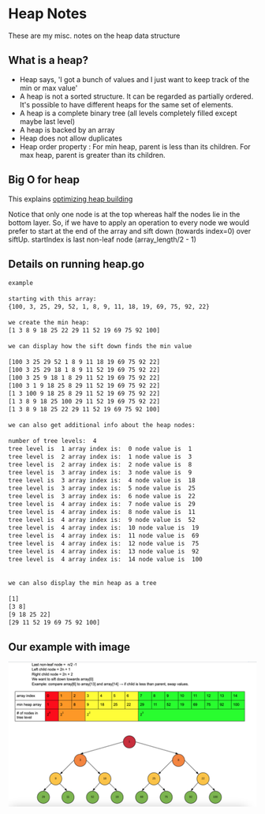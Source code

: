 # Heap Notes

These are my misc. notes on the heap data structure

## What is a heap?

- Heap says, 'I got a bunch of values and I just want to keep track of the min or max value'
- A heap is not a sorted structure. It can be regarded as partially ordered. It's possible to have different heaps for the same set of elements.
- A heap is a complete binary tree (all levels completely filled except maybe last level)
- A heap is backed by an array
- Heap does not allow duplicates
- Heap order property : For min heap, parent is less than its children. For max heap, parent is greater than its children.

## Big O for heap

This explains [optimizing heap building](https://stackoverflow.com/questions/9755721/how-can-building-a-heap-be-on-time-complexity)

Notice that only one node is at the top whereas half the nodes lie in the bottom layer. So, if we have to apply an operation to every node we would prefer to start at the end of the array and sift down (towards index=0) over siftUp. startIndex is last non-leaf node (array_length/2 - 1)

## Details on running heap.go

```
example

starting with this array:
{100, 3, 25, 29, 52, 1, 8, 9, 11, 18, 19, 69, 75, 92, 22}

we create the min heap:
[1 3 8 9 18 25 22 29 11 52 19 69 75 92 100]

we can display how the sift down finds the min value

[100 3 25 29 52 1 8 9 11 18 19 69 75 92 22]
[100 3 25 29 18 1 8 9 11 52 19 69 75 92 22]
[100 3 25 9 18 1 8 29 11 52 19 69 75 92 22]
[100 3 1 9 18 25 8 29 11 52 19 69 75 92 22]
[1 3 100 9 18 25 8 29 11 52 19 69 75 92 22]
[1 3 8 9 18 25 100 29 11 52 19 69 75 92 22]
[1 3 8 9 18 25 22 29 11 52 19 69 75 92 100]

we can also get additional info about the heap nodes:

number of tree levels:  4
tree level is  1 array index is:  0 node value is  1
tree level is  2 array index is:  1 node value is  3
tree level is  2 array index is:  2 node value is  8
tree level is  3 array index is:  3 node value is  9
tree level is  3 array index is:  4 node value is  18
tree level is  3 array index is:  5 node value is  25
tree level is  3 array index is:  6 node value is  22
tree level is  4 array index is:  7 node value is  29
tree level is  4 array index is:  8 node value is  11
tree level is  4 array index is:  9 node value is  52
tree level is  4 array index is:  10 node value is  19
tree level is  4 array index is:  11 node value is  69
tree level is  4 array index is:  12 node value is  75
tree level is  4 array index is:  13 node value is  92
tree level is  4 array index is:  14 node value is  100


we can also display the min heap as a tree

[1]
[3 8]
[9 18 25 22]
[29 11 52 19 69 75 92 100]
```

## Our example with image

![Alt text](heap_example.png?raw=true"Title")
